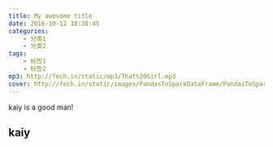 ```yaml
---
title: My awesome title
date: 2016-10-12 18:38:45
categories: 
    - 分类1
    - 分类2
tags: 
    - 标签1
    - 标签2
mp3: http://fech.in/static/mp3/That%20Girl.mp3
cover: http://fech.in/static/images/PandasToSparkDataFrame/PandasToSparkDataFrame_mini.jpg
---
```

kaiy is a good man!
## kaiy